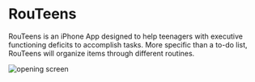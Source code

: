 # RouTeens
RouTeens is an iPhone App designed to help teenagers with executive functioning deficits to accomplish tasks.  More specific than a to-do list, RouTeens will organize items through different routines.  

![opening screen](https://user-images.githubusercontent.com/50272834/213334603-5e6d841c-61e2-4b32-8842-0957faa191fe.jpg)
